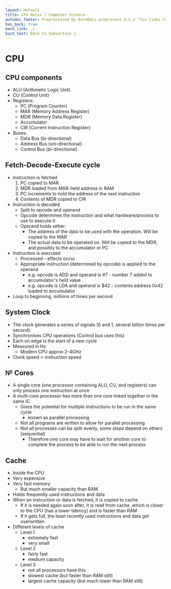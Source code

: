```yaml
---
layout: default
title: CPU Notes | Computer Science
autodoc_footer: Preprocessed by AutoDocs.preprocess 2.5.2 "fix links to documents" ⓒ Starwort, 2020
has_back: true
back_link: ./
back_text: Back to Subsection 1
---
```


# CPU

## CPU components

- ALU (Arithmetic Logic Unit)
- CU (Control Unit)
- Registers:
  - PC (Program Counter)
  - MAR (Memory Address Register)
  - MDR (Memory Data Register)
  - Accumulator
  - CIR (Current Instruction Register)
- Buses:
  - Data Bus (bi-directional)
  - Address Bus (uni-directional)
  - Control Bus (bi-directional)

## Fetch-Decode-Execute cycle

- Instruction is fetched
    1. PC copied to MAR
    2. MDR loaded from MAR-held address in RAM
    3. PC increments to hold the address of the next instruction
    4. Contents of MDR copied to CIR
- Instruction is decoded
  - Split to opcode and operand
  - Opcode determines the instruction and what hardware/process to use to execute it
  - Operand holds either:
    - The address of the data to be used with the operation. Will be copied to the MAR
    - The actual data to be operated on. Will be copied to the MDR, and possibly to the accumulator or PC
- Instruction is executed
  - Processed - effects occur
  - Appropriate instruction (determined by opcode) is applied to the operand
    - e.g. opcode is ADD and operand is #7 - number 7 added to accumulator's held value
    - e.g. opcode is LDA and operand is $42 - contents address 0x42 loaded to accumulator
- Loop to beginning, millions of times per second

## System Clock

- The clock generates a series of signals (0 and 1, several billion times per second)
- Synchronises CPU operations (Control bus uses this)
- Each on edge is the start of a new cycle
- Measured in Hz
  - Modern CPU approx 2-4GHz
- Clock speed ∝ instruction speed

## № Cores

- A single core (one processor containing ALU, CU, and registers) can only process one instruction at once
- A multi-core processor has more than one core linked together in the same IC
  - Gives the potential for multiple instructions to be run in the same cycle
    - known as parallel processing
  - Not all programs are written to allow for parallel processing
  - Not all processes can be split evenly, some steps depend on others (sequential)
    - Therefore one core may have to wait for another core to complete the process to be able to run the next process

## Cache

- Inside the CPU
- Very expensive
- Very fast memory
  - But much smaller capacity than RAM
- Holds frequently used instructions and data
- When an instruction or data is fetched, it is copied to cache
  - If it is needed again soon after, it is read from cache ,which is closer to the CPU (has a lower latency) and is faster than RAM
  - If it gets full, the least recently used instructions and data get overwritten
- Different levels of cache
  - Level 1
    - extremely fast
    - very small
  - Level 2
    - fairly fast
    - medium capacity
  - Level 3
    - not all processors have this
    - slowest cache (but faster than RAM still)
    - largest cache capacity (but much lower than RAM still)
